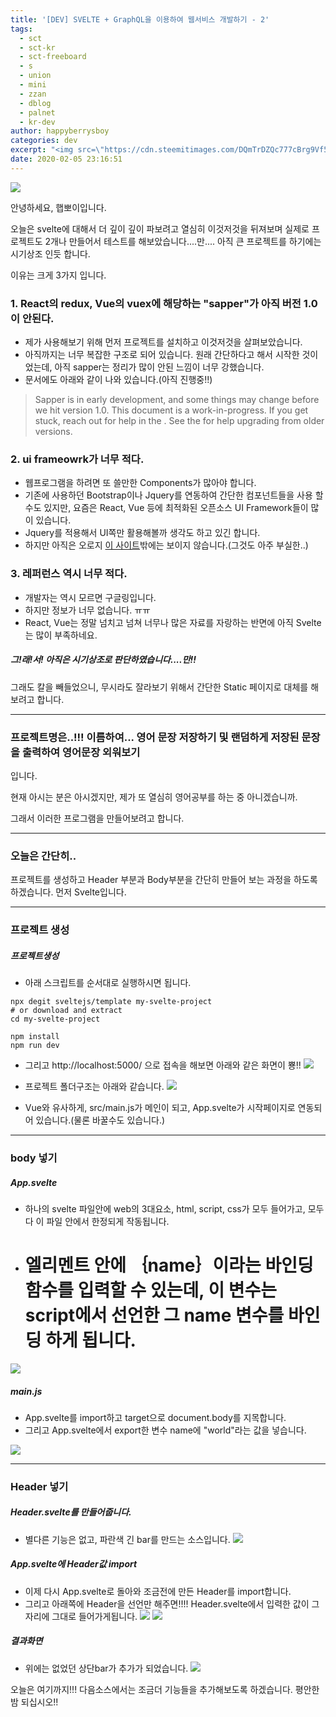 ```yaml
---
title: '[DEV] SVELTE + GraphQL을 이용하여 웹서비스 개발하기 - 2'
tags:
  - sct
  - sct-kr
  - sct-freeboard
  - s
  - union
  - mini
  - zzan
  - dblog
  - palnet
  - kr-dev
author: happyberrysboy
categories: dev
excerpt: "<img src=\"https://cdn.steemitimages.com/DQmTrDZQc777cBrg9Vf5GyoTh1kohNAAymUpUcKj9mYhGWz/image.png\" />\r\n  안녕하세요, 햅뽀이입니다.  오늘은 svelte에 대해서 더 깊이 깊이 파보려고 열심히 이것저것을 뒤져보며 실제로 프로젝트도 2개나 만들어서 테스트를 해보았습니다....만.... 아직 큰 프로젝트를 하기에는 시기상조 인듯 합니다.  이유는 크게 3가지 입니다.  ### 1. React의 redux, Vue의 vuex에 해당하는 \"sapper\"가 아직 버....."
date: 2020-02-05 23:16:51
---
```


![](https://cdn.steemitimages.com/DQmTrDZQc777cBrg9Vf5GyoTh1kohNAAymUpUcKj9mYhGWz/image.png)

안녕하세요, 햅뽀이입니다.

오늘은 svelte에 대해서 더 깊이 깊이 파보려고 열심히 이것저것을 뒤져보며 실제로 프로젝트도 2개나 만들어서 테스트를 해보았습니다....만.... 아직 큰 프로젝트를 하기에는 시기상조 인듯 합니다.

이유는 크게 3가지 입니다.

### 1. React의 redux, Vue의 vuex에 해당하는 "sapper"가 아직 버전 1.0이 안된다.
- 제가 사용해보기 위해 먼저 프로젝트를 설치하고 이것저것을 살펴보았습니다.
- 아직까지는 너무 복잡한 구조로 되어 있습니다. 원래 간단하다고 해서 시작한 것이었는데, 아직 sapper는 정리가 많이 안된 느낌이 너무 강했습니다.
- 문서에도 아래와 같이 나와 있습니다.(아직 진행중!!)

> Sapper is in early development, and some things may change before we hit version 1.0. This document is a work-in-progress. If you get stuck, reach out for help in the .
See the  for help upgrading from older versions.

### 2. ui frameowrk가 너무 적다.
- 웹프로그램을 하려면 또 쓸만한 Components가 많아야 합니다.
- 기존에 사용하던 Bootstrap이나 Jquery를 연동하여 간단한 컴포넌트들을 사용 할 수도 있지만, 요즘은 React, Vue 등에 최적화된 오픈소스 UI Framework들이 많이 있습니다.
- Jquery를 적용해서 UI쪽만 활용해볼까 생각도 하고 있긴 합니다.
- 하지만 아직은 오로지 [이 사이트](https://sveltematerialui.com/)밖에는 보이지 않습니다.(그것도 아주 부실한..)

### 3. 레퍼런스 역시 너무 적다.
- 개발자는 역시 모르면 구글링입니다.
- 하지만 정보가 너무 없습니다. ㅠㅠ 
- React, Vue는 정말 넘치고 넘쳐 너무나 많은 자료를 자랑하는 반면에 아직 Svelte는 많이 부족하네요.

##### 그!래!서! 아직은 시기상조로 판단하였습니다....만!!
그래도 칼을 빼들었으니, 무시라도 잘라보기 위해서 간단한 Static 페이지로 대체를 해보려고 합니다.

___

### 프로젝트명은..!!! 이름하여... 영어 문장 저장하기 및 랜덤하게 저장된 문장을 출력하여 영어문장 외워보기
입니다.

현재 아시는 분은 아시겠지만, 제가 또 열심히 영어공부를 하는 중 아니겠습니까.

그래서 이러한 프로그램을 만들어보려고 합니다.

___

### 오늘은 간단히..
프로젝트를 생성하고 Header 부분과 Body부분을 간단히 만들어 보는 과정을 하도록 하겠습니다.
먼저 Svelte입니다.

___
### 프로젝트 생성

##### 프로젝트생성
- 아래 스크립트를 순서대로 실행하시면 됩니다.
```
npx degit sveltejs/template my-svelte-project
# or download and extract 
cd my-svelte-project

npm install
npm run dev
```
- 그리고 http://localhost:5000/ 으로 접속을 해보면 아래와 같은 화면이 뿅!!
![](https://cdn.steemitimages.com/DQmQHoazFjjyWk5qvptRsZYAuf9FNLaXvZDpP3o45yEjbCh/image.png)

- 프로젝트 폴더구조는 아래와 같습니다.
![](https://cdn.steemitimages.com/DQmY7rJZLnQ7zJRt2L6CkCYpD2QCSDSHvxyJEZaqAqpWFB5/image.png)

- Vue와 유사하게, src/main.js가 메인이 되고, App.svelte가 시작페이지로 연동되어 있습니다.(물론 바꿀수도 있습니다.)

___

### body 넣기

##### App.svelte
- 하나의 svelte 파일안에 web의 3대요소, html, script, css가 모두 들어가고, 모두다 이 파일 안에서 한정되게 작동됩니다.
- <h1> 엘리멘트 안에 ｛name｝이라는 바인딩 함수를 입력할 수 있는데, 이 변수는 script에서 선언한 그 name 변수를 바인딩 하게 됩니다.
![](https://cdn.steemitimages.com/DQmTWcngGYz72LQ2B939e9Sjkz6R8v3TkTZj2yNRq2t95HC/image.png)

##### main.js
- App.svelte를 import하고 target으로 document.body를 지목합니다.
- 그리고 App.svelte에서 export한 변수 name에 "world"라는 값을 넣습니다.

![](https://cdn.steemitimages.com/DQmet9VRbrXRbB327znLzbYQWe7cfQZK6C6qyD5tm3wu7Vz/image.png)

___

### Header 넣기

##### Header.svelte를 만들어줍니다.
- 별다른 기능은 없고, 파란색 긴 bar를 만드는 소스입니다.
![](https://cdn.steemitimages.com/DQmYTwkbLdepojPQsyyag7adsfGjfbPPoxJNtyXjkydH2ao/image.png)

##### App.svelte에 Header값 import
- 이제 다시 App.svelte로 돌아와 조금전에 만든 Header를 import합니다.
- 그리고 아래쪽에 Header을 선언만 해주면!!!! Header.svelte에서 입력한 값이 그자리에 그대로 들어가게됩니다.
![](https://cdn.steemitimages.com/DQmefLMzYfDsgRmovYgnptAXDkSNq7S1GjZCgkECFD3yQGS/image.png)
![](https://cdn.steemitimages.com/DQmZDzCZ1MmN6uR2mNszua4xp6BUy18yUyynJGYVXUShkkZ/image.png)

##### 결과화면
- 위에는 없었던 상단bar가 추가가 되었습니다.
![](https://cdn.steemitimages.com/DQmZPwqZ71r5QqA26vEmSkgW5rju1miMhcZSaMjCdRE5ZYo/image.png)


오늘은 여기까지!!! 다음소스에서는 조금더 기능들을 추가해보도록 하겠습니다.
평안한밤 되십시오!!